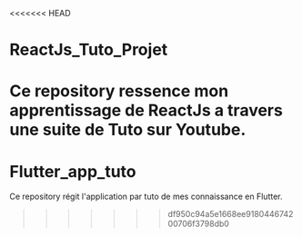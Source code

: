<<<<<<< HEAD
# ReactJs_Tuto_Projet
Ce repository ressence mon apprentissage de ReactJs a travers une suite de Tuto sur Youtube.
=======
# Flutter_app_tuto
Ce repository régit l'application par tuto de mes connaissance en Flutter.
>>>>>>> df950c94a5e1668ee918044674200706f3798db0
